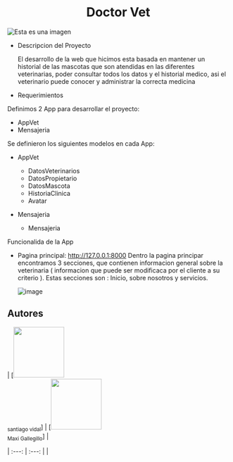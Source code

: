 <h1 align="center"> Doctor Vet </h1>

![Esta es una imagen](https://user-images.githubusercontent.com/63665948/194942261-74a0897a-fd8d-4d80-9769-537eb5f5e519.png)


* Descripcion del Proyecto
  
  El desarrollo de la web que hicimos esta basada en mantener un historial de las mascotas que son atendidas en las diferentes veterinarias, poder consultar todos los  datos y el historial medico, asi el veterinario puede conocer y administrar la correcta medicina

 * Requerimientos
 
  Definimos 2 App para desarrollar el proyecto:
  - AppVet
  - Mensajeria
  
  Se definieron los siguientes modelos en cada App:
  - AppVet
    - DatosVeterinarios
    - DatosPropietario
    - DatosMascota
    - HistoriaClinica
    - Avatar
  
  - Mensajeria
    - Mensajeria
  
  Funcionalida de la App
  
  - Pagina principal: http://127.0.0.1:8000
    Dentro la pagina principar encontramos 3 secciones, que contienen informacion general sobre la veterinaria ( informacion que puede ser modificaca por el cliente a su criterio ). Estas secciones son : Inicio, sobre nosotros y servicios.
    
    ![image](https://user-images.githubusercontent.com/63665948/194943652-4416d2d0-fbd3-4f05-b24a-1efbefef546b.png)

    
  
    
  
## Autores

| [<img src="https://avatars.githubusercontent.com/u/37356058?v=4" width=115><br><sub>santiago vidal</sub>] | [<img src="https://avatars.githubusercontent.com/u/71970858?v=4" width=115><br><sub>Maxi Gallegillo</sub>] |

| :---: | :---: | |
